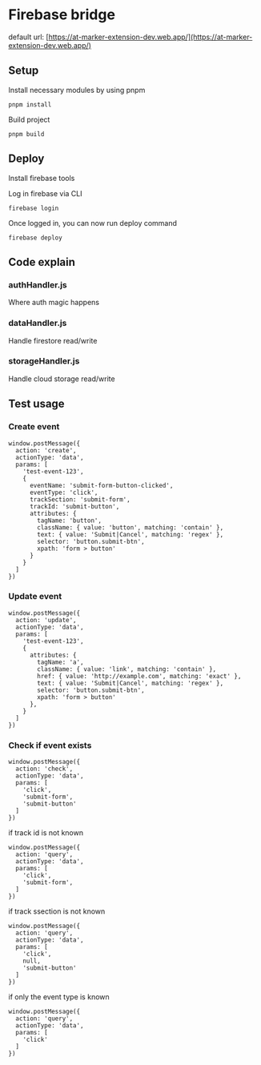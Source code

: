 # Firebase bridge
default url: [https://at-marker-extension-dev.web.app/](https://at-marker-extension-dev.web.app/)

## Setup

Install necessary modules by using pnpm
```
pnpm install
```

Build project
```
pnpm build
```

## Deploy

Install firebase tools

Log in firebase via CLI
```
firebase login
```

Once logged in, you can now run deploy command
```
firebase deploy
```

## Code explain
### authHandler.js
Where auth magic happens

### dataHandler.js
Handle firestore read/write

### storageHandler.js
Handle cloud storage read/write

## Test usage

### Create event
```
window.postMessage({
  action: 'create',
  actionType: 'data',
  params: [
    'test-event-123',
    {
      eventName: 'submit-form-button-clicked',
      eventType: 'click',
      trackSection: 'submit-form',
      trackId: 'submit-button',
      attributes: { 
        tagName: 'button',
        className: { value: 'button', matching: 'contain' },
        text: { value: 'Submit|Cancel', matching: 'regex' },
        selector: 'button.submit-btn',
        xpath: 'form > button'
      }
    } 
  ]
})
```

### Update event
```
window.postMessage({
  action: 'update',
  actionType: 'data',
  params: [
    'test-event-123',
    {
      attributes: { 
        tagName: 'a',
        className: { value: 'link', matching: 'contain' },
        href: { value: 'http://example.com', matching: 'exact' },
        text: { value: 'Submit|Cancel', matching: 'regex' },
        selector: 'button.submit-btn',
        xpath: 'form > button'
      },
    } 
  ]
})
```

### Check if event exists
```
window.postMessage({
  action: 'check',
  actionType: 'data',
  params: [
    'click',
    'submit-form',
    'submit-button'
  ]
})
```

if track id is not known

```
window.postMessage({
  action: 'query',
  actionType: 'data',
  params: [
    'click',
    'submit-form',
  ]
})
```

if track ssection is not known 
```
window.postMessage({
  action: 'query',
  actionType: 'data',
  params: [
    'click',
    null,
    'submit-button'
  ]
})
```

if only the event type is known

```
window.postMessage({
  action: 'query',
  actionType: 'data',
  params: [
    'click'
  ]
})
```
